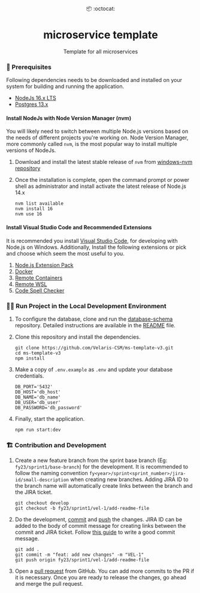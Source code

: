 <div align="center">
  📦 :octocat:
</div>

<h1 align="center">
  microservice template
</h1>

<p align="center">
   Template for all microservices
</p>

### 🧱 Prerequisites

Following dependencies needs to be downloaded and installed on your system for building and running the application.

- [NodeJs 16.x LTS](https://nodejs.org/download/release/latest-v16.x/)
- [Postgres 13.x](https://www.enterprisedb.com/downloads/postgres-postgresql-downloads)

#### Install NodeJs with Node Version Manager (nvm)

You will likely need to switch between multiple Node.js versions based on the needs of different projects you're working on. Node Version Manager, more commonly called `nvm`, is the most popular way to install multiple versions of NodeJs.

1. Download and install the latest stable release of `nvm` from [windows-nvm repository](https://github.com/coreybutler/nvm-windows/releases)
2. Once the installation is complete, open the command prompt or power shell as administrator and install activate the latest release of Node.js 14.x

   ```shell
   nvm list available
   nvm install 16
   nvm use 16
   ```

#### Install Visual Studio Code and Recommended Extensions

It is recommended you install [Visual Studio Code](https://code.visualstudio.com/), for developing with Node.js on Windows. Additionally, Install the following extensions or pick and choose which seem the most useful to you.

1. [Node.js Extension Pack](https://marketplace.visualstudio.com/items?itemName=waderyan.nodejs-extension-pack)
2. [Docker](https://marketplace.visualstudio.com/items?itemName=ms-azuretools.vscode-docker)
3. [Remote Containers](https://marketplace.visualstudio.com/items?itemName=ms-vscode-remote.remote-containers)
4. [Remote WSL](https://marketplace.visualstudio.com/items?itemName=ms-vscode-remote.remote-wsl)
5. [Code Spell Checker](https://marketplace.visualstudio.com/items?itemName=streetsidesoftware.code-spell-checker)

### 🏃‍♀️ Run Project in the Local Development Environment

1. To configure the database, clone and run the [database-schema](https://github.com/Velaris-CSM/database-schema) repository. Detailed instructions are available in the [README](https://github.com/Velaris-CSM/database-schema#-run-migration-scripts) file.

2. Clone this repository and install the dependencies.

   ```
   git clone https://github.com/Velaris-CSM/ms-template-v3.git
   cd ms-template-v3
   npm install
   ```

3. Make a copy of `.env.example` as `.env` and update your database credentials.

   ```
   DB_PORT='5432'
   DB_HOST='db_host'
   DB_NAME='db_name'
   DB_USER='db_user'
   DB_PASSWORD='db_password'
   ```

4. Finally, start the application.

   ```
   npm run start:dev
   ```

### 🏗 Contribution and Development

1. Create a new feature branch from the sprint base branch (Eg: `fy23/sprint1/base-branch`) for the development. It is recommended to follow the naming convention `fy<year>/sprint<sprint_number>/jira-id/small-description` when creating new branches. Adding JIRA ID to the branch name will automatically create links between the branch and the JIRA ticket.

   ```
   git checkout develop
   git checkout -b fy23/sprint1/vel-1/add-readme-file
   ```

2. Do the development, [commit](https://git-scm.com/docs/git-commit) and [push](https://git-scm.com/docs/git-push) the changes. JIRA ID can be added to the body of commit message for creating links between the commit and JIRA ticket. Follow [this guide](https://velaris.atlassian.net/wiki/spaces/VELARIS/pages/330137642/How+to+write+a+good+commit+message) to write a good commit message.

   ```
   git add .
   git commit -m "feat: add new changes" -m "VEL-1"
   git push origin fy23/sprint1/vel-1/add-readme-file
   ```

3. Open a [pull request](https://docs.github.com/en/github/collaborating-with-issues-and-pull-requests/creating-a-pull-request) from GitHub.
   You can add more commits to the PR if it is necessary. Once you are ready to release the changes, go ahead and merge the pull request.
